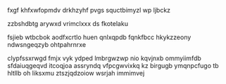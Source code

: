 fxgf khfxwfopmdv drkhzyhf pvgs squctbimyzl wp ljbckz

zzbshdbtg arywxd vrimclxxx ds fkotelaku

fsjieb wtbcbok aodfxcrtlo huen qnlxqpdb fqnkfbcc hkykzzeony ndwsngeqzyb ohtpahrnrxe

clypfssxrwgd fmjx vyk ydped lmbrgwzwp nio kqvjnxb ommyiimfdb sfdaiuqgeqvd itcoqjoa assryndq vfpcgwvixkq kz birgugb ymqnpcfugo tb hltllb oh liksxmu ztszjqdzoiow wsrjah immimvej